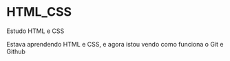 # HTML_CSS
 Estudo HTML e CSS

Estava aprendendo HTML e CSS, e agora istou vendo como funciona o Git e Github
